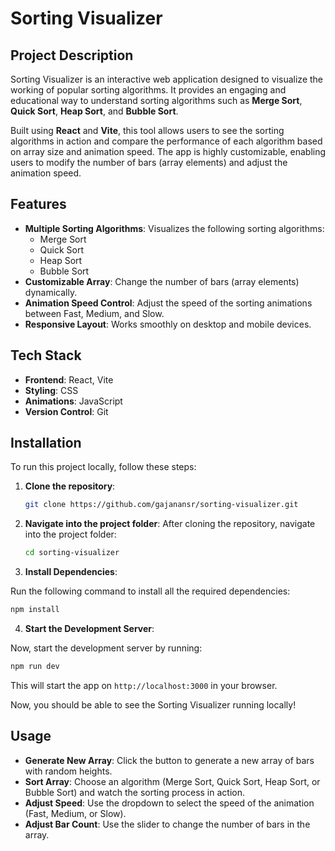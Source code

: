 # Sorting Visualizer

## Project Description
Sorting Visualizer is an interactive web application designed to visualize the working of popular sorting algorithms. It provides an engaging and educational way to understand sorting algorithms such as **Merge Sort**, **Quick Sort**, **Heap Sort**, and **Bubble Sort**.

Built using **React** and **Vite**, this tool allows users to see the sorting algorithms in action and compare the performance of each algorithm based on array size and animation speed. The app is highly customizable, enabling users to modify the number of bars (array elements) and adjust the animation speed.

## Features
- **Multiple Sorting Algorithms**: Visualizes the following sorting algorithms:
  - Merge Sort
  - Quick Sort
  - Heap Sort
  - Bubble Sort
- **Customizable Array**: Change the number of bars (array elements) dynamically.
- **Animation Speed Control**: Adjust the speed of the sorting animations between Fast, Medium, and Slow.
- **Responsive Layout**: Works smoothly on desktop and mobile devices.

## Tech Stack
- **Frontend**: React, Vite
- **Styling**: CSS
- **Animations**: JavaScript
- **Version Control**: Git

## Installation

To run this project locally, follow these steps:

1. **Clone the repository**:

   ```bash
   git clone https://github.com/gajanansr/sorting-visualizer.git
   ```

2. **Navigate into the project folder**:
   After cloning the repository, navigate into the project folder:

   ```bash
   cd sorting-visualizer
   ```

3. **Install Dependencies**:

  Run the following command to install all the required dependencies:

   ```bash
   npm install
   ```
4. **Start the Development Server**:

  Now, start the development server by running:

  ```bash
  npm run dev
  ```
  This will start the app on `http://localhost:3000` in your browser.

  Now, you should be able to see the Sorting Visualizer running locally!

## Usage

- **Generate New Array**: Click the button to generate a new array of bars with random heights.
- **Sort Array**: Choose an algorithm (Merge Sort, Quick Sort, Heap Sort, or Bubble Sort) and watch the sorting process in action.
- **Adjust Speed**: Use the dropdown to select the speed of the animation (Fast, Medium, or Slow).
- **Adjust Bar Count**: Use the slider to change the number of bars in the array.



   
